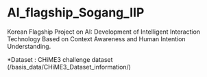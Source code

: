# AI_flagship_Sogang_IIP

Korean Flagship Project on AI:
Development of Intelligent Interaction Technology Based on Context Awareness and Human Intention Understanding.

*Dataset : CHiME3 challenge dataset (/basis_data/CHiME3_Dataset_information/)